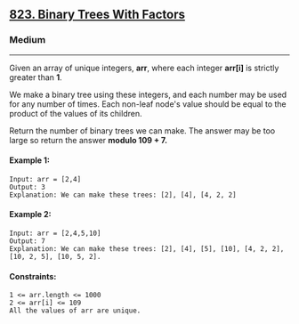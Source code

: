 [823. Binary Trees With Factors](https://leetcode.com/problems/binary-trees-with-factors/)
---------------------------------------------------------------------------------------------------------------------------------------------

### Medium
---------------------------------------------------------------------------------------------------------------------------------------------

Given an array of unique integers, **arr**, where each integer **arr[i]** is strictly greater than **1**.

We make a binary tree using these integers, and each number may be used for any number of times. Each non-leaf node's value should be equal to the product of the values of its children.

Return the number of binary trees we can make. The answer may be too large so return the answer **modulo 109 + 7.**

#### Example 1:
```
Input: arr = [2,4]
Output: 3
Explanation: We can make these trees: [2], [4], [4, 2, 2]
```
#### Example 2:
```
Input: arr = [2,4,5,10]
Output: 7
Explanation: We can make these trees: [2], [4], [5], [10], [4, 2, 2], [10, 2, 5], [10, 5, 2].
```
#### Constraints:
```
1 <= arr.length <= 1000
2 <= arr[i] <= 109
All the values of arr are unique.
```
